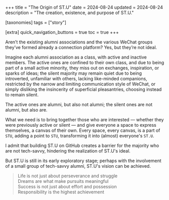 +++
title = "The Origin of ST.U"
date = 2024-08-24
updated = 2024-08-24
description = "The creation, existence, and purpose of ST.U."

[taxonomies]
tags = ["story"]

[extra]
quick_navigation_buttons = true
toc = true
+++

Aren’t the existing alumni associations and the various WeChat groups they’ve formed already a connection platform? Yes, but they’re not ideal.

Imagine each alumni association as a class, with active and inactive members. The active ones are confined to their own class, and due to being part of a small active minority, they miss out on exchanges, inspiration, or sparks of ideas; the silent majority may remain quiet due to being introverted, unfamiliar with others, lacking like-minded companions, restricted by the narrow and limiting communication style of WeChat, or simply disliking the insincerity of superficial pleasantries, choosing instead to remain silent.

The active ones are alumni, but also not alumni; the silent ones are not alumni, but also are.

What we need is to bring together those who are interested — whether they were previously active or silent — and give everyone a space to express themselves, a canvas of their own. Every space, every canvas, is a part of `STU`, adding a point to `STU`, transforming it into (almost) everyone's `ST.U`.

I admit that building ST.U on GitHub creates a barrier for the majority who are not tech-savvy, hindering the realization of ST.U's ideal.

But ST.U is still in its early exploratory stage; perhaps with the involvement of a small group of tech-savvy alumni, ST.U's vision can be achieved.

> Life is not just about perseverance and struggle  
> Dreams are what make pursuits meaningful  
> Success is not just about effort and possession  
> Responsibility is the highest achievement
